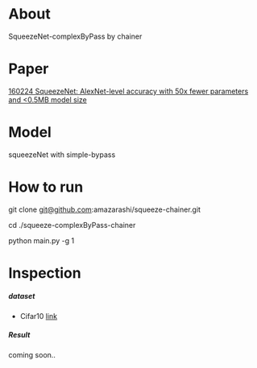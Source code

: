 # About

SqueezeNet-complexByPass by chainer

# Paper

[160224 SqueezeNet: AlexNet-level accuracy with 50x fewer parameters and <0.5MB model size](https://arxiv.org/abs/1602.07360)

# Model

squeezeNet with simple-bypass

# How to run
git clone git@github.com:amazarashi/squeeze-chainer.git

cd ./squeeze-complexByPass-chainer

python main.py -g 1

# Inspection

##### dataset
 - Cifar10 [link](https://www.cs.toronto.edu/~kriz/cifar.html)

##### Result

coming soon..
